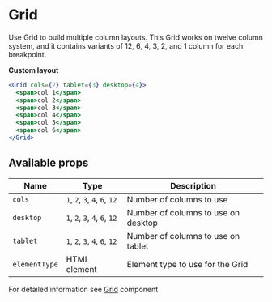 # Grid

Use Grid to build multiple column layouts. This Grid works on twelve column system, and it contains variants of 12, 6, 4, 3, 2, and 1 column for each breakpoint.

**Custom layout**

```jsx
<Grid cols={2} tablet={3} desktop={4}>
  <span>col 1</span>
  <span>col 2</span>
  <span>col 3</span>
  <span>col 4</span>
  <span>col 5</span>
  <span>col 6</span>
</Grid>
```

## Available props

| Name          | Type                          | Description                         |
| ------------- | ----------------------------- | ----------------------------------- |
| `cols`        | `1`, `2`, `3`, `4`, `6`, `12` | Number of columns to use            |
| `desktop`     | `1`, `2`, `3`, `4`, `6`, `12` | Number of columns to use on desktop |
| `tablet`      | `1`, `2`, `3`, `4`, `6`, `12` | Number of columns to use on tablet  |
| `elementType` | HTML element                  | Element type to use for the Grid    |

For detailed information see [Grid](https://github.com/lmc-eu/spirit-design-system/blob/main/packages/web/src/scss/components/Grid/README.md) component
